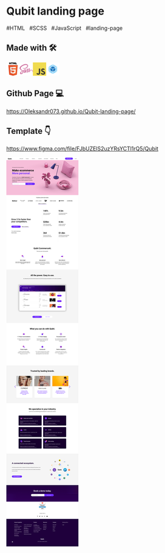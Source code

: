 # Qubit landing page
#HTML&nbsp; &nbsp;#SCSS&nbsp; &nbsp;#JavaScript&nbsp; &nbsp;#landing-page&nbsp;

## Made with 🛠️

<img align="left" alt="HTML5" width="35px" src="https://raw.githubusercontent.com/github/explore/80688e429a7d4ef2fca1e82350fe8e3517d3494d/topics/html/html.png"/>

<img align="left" alt="SASS SCSS" width="35px" src="https://raw.githubusercontent.com/github/explore/80688e429a7d4ef2fca1e82350fe8e3517d3494d/topics/sass/sass.png"/>

<img align="left" alt="JavaScript" width="35px" src="https://raw.githubusercontent.com/github/explore/80688e429a7d4ef2fca1e82350fe8e3517d3494d/topics/javascript/javascript.png"/>

<img alt="Webpack" width="35px" src="https://raw.githubusercontent.com/github/explore/80688e429a7d4ef2fca1e82350fe8e3517d3494d/topics/webpack/webpack.png"/>

## Github Page 💻

https://Oleksandr073.github.io/Qubit-landing-page/

## Template 👇

https://www.figma.com/file/FJbUZElS2uzYRsYCTl1rQ5/Qubit

<img align="left" src="./Qubit_1440.jpg"/>